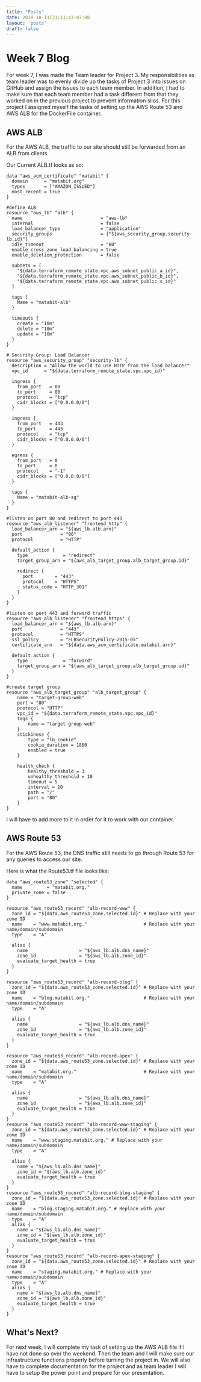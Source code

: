 ```yaml
---
title: "Posts"
date: 2018-10-11T21:11:43-07:00
layout: 'posts'
draft: false
---
```


# Week 7 Blog

For week 7, I was made the Team leader for Project 3. My responsibilities as team leader was to evenly divide up the tasks of Project 3 into issues on GitHub and assign the issues to each team member. In addition, I had to make sure that each team member had a task different from that they worked on in the previous project to prevent information silos. For this project I assigned myself the tasks of setting up the AWS Route 53 and AWS ALB for the DockerFile container. 

## AWS ALB

For the AWS ALB, the traffic to our site should still be forwarded from an ALB from clients. 

Our Current ALB.tf looks as so:

```
data "aws_acm_certificate" "matabit" {
  domain      = "matabit.org"
  types       = ["AMAZON_ISSUED"]
  most_recent = true
}

#define ALB
resource "aws_lb" "alb" {
  name                             = "aws-lb"
  internal                         = false
  load_balancer_type               = "application"
  security_groups                  = ["${aws_security_group.security-lb.id}"]
  idle_timeout                     = "60"
  enable_cross_zone_load_balancing = true
  enable_deletion_protection       = false

  subnets = [
    "${data.terraform_remote_state.vpc.aws_subnet_public_a_id}",
    "${data.terraform_remote_state.vpc.aws_subnet_public_b_id}",
    "${data.terraform_remote_state.vpc.aws_subnet_public_c_id}"
  ]

  tags {
    Name = "matabit-alb"
  }

  timeouts {
    create = "10m"
    delete = "10m"
    update = "10m"
  }
}

# Security Group: Load Balancer
resource "aws_security_group" "security-lb" {
  description = "Allow the world to use HTTP from the load balancer"
  vpc_id      = "${data.terraform_remote_state.vpc.vpc_id}"

  ingress {
    from_port   = 80
    to_port     = 80
    protocol    = "tcp"
    cidr_blocks = ["0.0.0.0/0"]
  }

  ingress {
    from_port   = 443
    to_port     = 443
    protocol    = "tcp"
    cidr_blocks = ["0.0.0.0/0"]
  }

  egress {
    from_port   = 0
    to_port     = 0
    protocol    = "-1"
    cidr_blocks = ["0.0.0.0/0"]
  }

  tags {
    Name = "matabit-alb-sg"
  }
}

#listen on port 80 and redirect to port 443
resource "aws_alb_listener" "frontend_http" {
  load_balancer_arn = "${aws_lb.alb.arn}"
  port              = "80"
  protocol          = "HTTP"

  default_action {
    type             = "redirect"
    target_group_arn = "${aws_alb_target_group.alb_target_group.id}"

    redirect {
      port        = "443"
      protocol    = "HTTPS"
      status_code = "HTTP_301"
    }
  }
}

#listen on port 443 and forward traffic
resource "aws_alb_listener" "frontend_https" {
  load_balancer_arn = "${aws_lb.alb.arn}"
  port              = "443"
  protocol          = "HTTPS"
  ssl_policy        = "ELBSecurityPolicy-2015-05"
  certificate_arn   = "${data.aws_acm_certificate.matabit.arn}"

  default_action {
    type             = "forward"
    target_group_arn = "${aws_alb_target_group.alb_target_group.id}"
  }
}

#create target group
resource "aws_alb_target_group" "alb_target_group" {  
    name = "target-group-web"  
    port = "80"  
    protocol = "HTTP"  
    vpc_id = "${data.terraform_remote_state.vpc.vpc_id}"   
    tags {    
        name = "target-group-web"    
    }   
    stickiness {    
        type = "lb_cookie"    
        cookie_duration = 1800    
        enabled = true
    }   
    
    health_check {    
        healthy_threshold = 3    
        unhealthy_threshold = 10    
        timeout = 5    
        interval = 10
        path = "/"    
        port = "80"  
    }
}
```

I will have to add more to it in order for it to work with our container. 

## AWS Route 53

For the AWS Route 53, the DNS traffic still needs to go through Route 53 for any queries to access our site. 

Here is what the Route53.tf file looks like:

```
data "aws_route53_zone" "selected" {
  name         = "matabit.org."
  private_zone = false
}

resource "aws_route53_record" "alb-record-www" {
  zone_id = "${data.aws_route53_zone.selected.id}" # Replace with your zone ID
  name    = "www.matabit.org."                     # Replace with your name/domain/subdomain
  type    = "A"

  alias {
    name                   = "${aws_lb.alb.dns_name}"
    zone_id                = "${aws_lb.alb.zone_id}"
    evaluate_target_health = true
  }
}

resource "aws_route53_record" "alb-record-blog" {
  zone_id = "${data.aws_route53_zone.selected.id}" # Replace with your zone ID
  name    = "blog.matabit.org."                    # Replace with your name/domain/subdomain
  type    = "A"

  alias {
    name                   = "${aws_lb.alb.dns_name}"
    zone_id                = "${aws_lb.alb.zone_id}"
    evaluate_target_health = true
  }
}

resource "aws_route53_record" "alb-record-apex" {
  zone_id = "${data.aws_route53_zone.selected.id}" # Replace with your zone ID
  name    = "matabit.org."                         # Replace with your name/domain/subdomain
  type    = "A"

  alias {
    name                   = "${aws_lb.alb.dns_name}"
    zone_id                = "${aws_lb.alb.zone_id}"
    evaluate_target_health = true
  }
}
resource "aws_route53_record" "alb-record-www-staging" {
  zone_id = "${data.aws_route53_zone.selected.id}" # Replace with your zone ID
  name    = "www.staging.matabit.org." # Replace with your name/domain/subdomain
  type    = "A"

  alias {
    name = "${aws_lb.alb.dns_name}"
    zone_id = "${aws_lb.alb.zone_id}"
    evaluate_target_health = true
  }
}
resource "aws_route53_record" "alb-record-blog-staging" {
  zone_id = "${data.aws_route53_zone.selected.id}" # Replace with your zone ID
  name    = "blog.staging.matabit.org." # Replace with your name/domain/subdomain
  type    = "A"
  alias {
    name = "${aws_lb.alb.dns_name}"
    zone_id = "${aws_lb.alb.zone_id}"
    evaluate_target_health = true
  }
}
resource "aws_route53_record" "alb-record-apex-staging" {
  zone_id = "${data.aws_route53_zone.selected.id}" # Replace with your zone ID
  name    = "staging.matabit.org." # Replace with your name/domain/subdomain
  type    = "A"
  alias {
    name = "${aws_lb.alb.dns_name}"
    zone_id = "${aws_lb.alb.zone_id}"
    evaluate_target_health = true
  }
}
```

## What's Next?

For next week, I will complete my task of setting up the AWS ALB file if I have not done so over the weekend. Then the team and I will make sure our infrastructure functions properly before turning the project in. We will also have to complete documentation for the project and as team leader I will have to setup the power point and prepare for our presentation. 